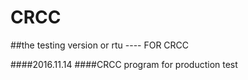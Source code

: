 ﻿# CRCC
##the testing version or rtu  ---- FOR CRCC 

####2016.11.14
####CRCC program for production test

